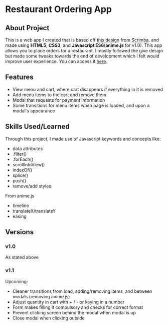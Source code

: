 # Restaurant Ordering App

## About Project

This is a web app I created that is based off [this design](https://www.figma.com/file/s6Qk0EjXqIcL7yQ6PbRaZu/Mobile-Restaurant-Menu?node-id=0%3A1) from [Scrimba](https://scrimba.com/). and made using **HTML5**, **CSS3**, and **Javascript ES6**(**anime.js** for v1.0). This app allows you to place orders for a restaurant. I mostly followed the give design but made some tweaks towards the end of development which I felt would improve user experience. You can access it [here](https://restaurant-order-roan.vercel.app/).

## Features

- View menu and cart, where cart disappears if everything in it is removed
- Add menu items to the cart and remove them
- Modal that requests for payment information
- Some transitions for menu items when page is loaded, and upon a modal's appearance

## Skills Used/Learned

Through this project, I made use of Javascript keywords and concepts like:
- data attributes
- .filter()
- .forEach()
- scrollIntoView()
- indexOf()
- splice()
- push()
- remove/add styles

From anime.js

- timeline
- translateX/translateY
- easing

## Versions

### v1.0
As stated above

### v1.1
Upcoming:
- Cleaner transitions from load, adding/removing items, and between modals (removing anime.js)
- Adjust quantity in cart with + / - or keying in a number
- Form makes filling it compulsory and checks for correct format
- Prevent clicking screen behind the modal when modal is up
- Close modal when clicking outside
 
